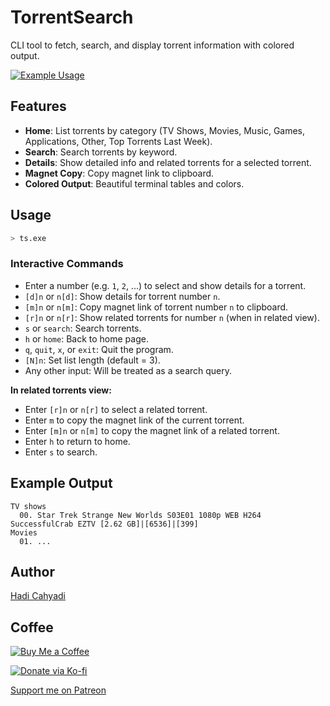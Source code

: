 # TorrentSearch

CLI tool to fetch, search, and display torrent information with colored output.

[![Example Usage](https://github.com/cumulus13/torrentsearch/raw/refs/heads/master/example_usage.gif)](https://github.com/cumulus13/torrentsearch/raw/refs/heads/master/example_usage.gif)

## Features

- **Home**: List torrents by category (TV Shows, Movies, Music, Games, Applications, Other, Top Torrents Last Week).
- **Search**: Search torrents by keyword.
- **Details**: Show detailed info and related torrents for a selected torrent.
- **Magnet Copy**: Copy magnet link to clipboard.
- **Colored Output**: Beautiful terminal tables and colors.

## Usage

```bash
> ts.exe
```

### Interactive Commands

- Enter a number (e.g. `1`, `2`, ...) to select and show details for a torrent.
- `[d]n` or `n[d]`: Show details for torrent number `n`.
- `[m]n` or `n[m]`: Copy magnet link of torrent number `n` to clipboard.
- `[r]n` or `n[r]`: Show related torrents for number `n` (when in related view).
- `s` or `search`: Search torrents.
- `h` or `home`: Back to home page.
- `q`, `quit`, `x`, or `exit`: Quit the program.
- `[N]n`: Set list length (default = 3).
- Any other input: Will be treated as a search query.

**In related torrents view:**
- Enter `[r]n` or `n[r]` to select a related torrent.
- Enter `m` to copy the magnet link of the current torrent.
- Enter `[m]n` or `n[m]` to copy the magnet link of a related torrent.
- Enter `h` to return to home.
- Enter `s` to search.

## Example Output

```
TV shows
  00. Star Trek Strange New Worlds S03E01 1080p WEB H264 SuccessfulCrab EZTV [2.62 GB]|[6536]|[399]
Movies
  01. ... 
```

## Author

[Hadi Cahyadi](mailto:cumulus13@gmail.com)

## Coffee

[![Buy Me a Coffee](https://www.buymeacoffee.com/assets/img/custom_images/orange_img.png)](https://www.buymeacoffee.com/cumulus13)

[![Donate via Ko-fi](https://ko-fi.com/img/githubbutton_sm.svg)](https://ko-fi.com/cumulus13)

[Support me on Patreon](https://www.patreon.com/cumulus13)